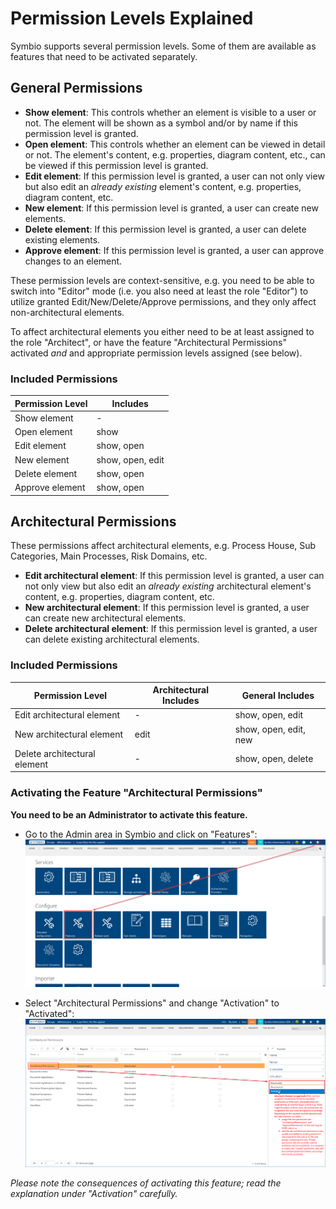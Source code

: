 # Permission Levels Explained

Symbio supports several permission levels. Some of them are available as features that need to be activated separately.

## General Permissions

* __Show element__: This controls whether an element is visible to a user or not. The element will be shown as a symbol and/or by name if this permission level is granted.
* __Open element__: This controls whether an element can be viewed in detail or not. The element's content, e.g. properties, diagram content, etc., can be viewed if this permission level is granted.
* __Edit element__: If this permission level is granted, a user can not only view but also edit an _already existing_ element's content, e.g. properties, diagram content, etc.
* __New element__: If this permission level is granted, a user can create new elements.
* __Delete element__: If this permission level is granted, a user can delete existing elements.
* __Approve element__: If this permission level is granted, a user can approve changes to an element.

These permission levels are context-sensitive, e.g. you need to be able to switch into "Editor" mode (i.e. you also need at least the role "Editor") to utilize granted Edit/New/Delete/Approve permissions, and they only affect non-architectural elements.

To affect architectural elements you either need to be at least assigned to the role "Architect", or have the feature "Architectural Permissions" activated _and_ and appropriate permission levels assigned (see below).

### Included Permissions

| Permission Level | Includes         |
|------------------|------------------|
| Show element     | -                |
| Open element     | show             |
| Edit element     | show, open       |
| New element      | show, open, edit |
| Delete element   | show, open       |
| Approve element  | show, open       |

## Architectural Permissions

These permissions affect architectural elements, e.g. Process House, Sub Categories, Main Processes, Risk Domains, etc.

* __Edit architectural element__: If this permission level is granted, a user can not only view but also edit an _already existing_ architectural element's content, e.g. properties, diagram content, etc.
* __New architectural element__: If this permission level is granted, a user can create new architectural elements.
* __Delete architectural element__: If this permission level is granted, a user can delete existing architectural elements.

### Included Permissions

| Permission Level             | Architectural Includes | General Includes      |
|------------------------------|------------------------|-----------------------|
| Edit architectural element   | -                      | show, open, edit      |
| New architectural element    | edit                   | show, open, edit, new |
| Delete architectural element | -                      | show, open, delete    |

### Activating the Feature "Architectural Permissions"

__You need to be an Administrator to activate this feature.__

* Go to the Admin area in Symbio and click on "Features":
  ![](media/activating-feature-architectural-permissions-1.png)

* Select "Architectural Permissions" and change "Activation" to "Activated":
  ![](media/activating-feature-architectural-permissions-2.png)

_Please note the consequences of activating this feature; read the explanation under "Activation" carefully._
